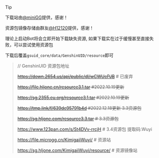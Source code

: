 > [!TIP]
>
> 下载站由[@miniGG](https://www.minigg.cn/)提供，感谢！
>
> 资源包镜像存储由群友[@H12120](https://github.com/H12120)提供，感谢！

理论上启动Bot将会立即开始下载缺失资源, 如果下载实在过于缓慢甚至直接失败，可以尝试使用资源包

下载后覆盖`gsuid_core/data/GenshinUID/resource`即可

> // GenshinUID 资源包地址
>
> ~~https://down.2654.us/api/public/dl/wCWUePJB~~ # 已废弃
>
> ~~https://file.hljone.cn/resource3.1.tar #2022.10.19更新~~
>
> ~~https://sg.2355.eu.org/resource3.1.tar #2022.10.19更新~~
>
> ~~https://tmp.link/f/639de95791b4d #2022.12.18更新 3.3资源包~~
>
> ~~https://sg.hljone.com/resource3.3.tar # 3.3资源包~~
>
> https://www.123pan.com/s/St4DVv-rrcjH # 3.4资源包  提取码:Wuyi
>
> https://file.microgg.cn/KimigaiiWuyi/ # 资源站
>
> https://sg.hljone.com/KimigaiiWuyi/resource/ # 资源镜像站
